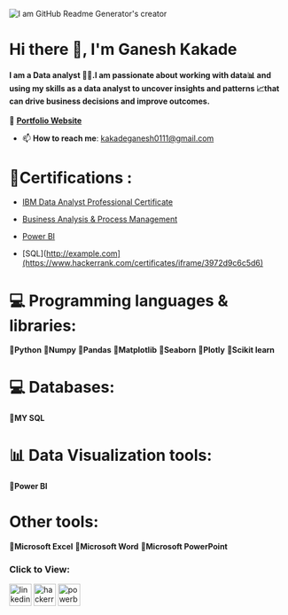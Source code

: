 
![I am GitHub Readme Generator's creator](https://media.licdn.com/dms/image/C4E12AQFYAHiNDgRcig/article-cover_image-shrink_600_2000/0/1537754552071?e=2147483647&v=beta&t=dr2-18RWFUtKqkxrvtrZt981UuaKSd9bOPcG5qu3-WQ)


# Hi there 👋, I'm Ganesh Kakade

#### I am a Data analyst 👨‍💻.I am passionate about working with data📊 and using my skills as a data analyst to uncover insights and patterns 📈that can drive business decisions and improve outcomes. 

💼 **[Portfolio Website](http://example.com)**


* 📫 **How to reach me**: kakadeganesh0111@gmail.com 

# 🥇Certifications :
* [IBM Data Analyst Professional Certificate](https://www.coursera.org/account/accomplishments/specialization/G3LM7ADFX3VG)


* [Business Analysis & Process Management](https://www.coursera.org/account/accomplishments/verify/DJBYQW3QN239?utm_source=link&utm_medium=certificate&utm_content=cert_image&utm_campaign=sharing_cta&utm_product=project)


* [Power BI](http://example.com)


* [SQL](http://example.com](https://www.hackerrank.com/certificates/iframe/3972d9c6c5d6)




# 💻 Programming languages & libraries:

🔶**Python** 🔶**Numpy** 🔶**Pandas** 🔶**Matplotlib** 🔶**Seaborn** 🔶**Plotly** 🔶**Scikit learn**

# 💻 Databases:
🔶**MY SQL**  

# 📊 Data Visualization tools:
🔶**Power BI**


# Other tools:
🔶**Microsoft Excel** 🔶**Microsoft Word** 🔶**Microsoft PowerPoint**

### Click to View:
[<img src='https://cdn.jsdelivr.net/npm/simple-icons@3.0.1/icons/linkedin.svg' alt='linkedin' height='40'>](https://www.linkedin.com/in/ganesh-kakade/)  [<img src='https://cdn.jsdelivr.net/npm/simple-icons@3.0.1/icons/hackerrank.svg' alt='hackerrank' height='40'>](https://www.hackerrank.com/kakadeganesh98)  [<img src='https://cdn.jsdelivr.net/npm/simple-icons@3.0.1/icons/powerbi.svg' alt='powerbi' height='40'>](https://www.novypro.com/profile_projects/ganeshkakade)  


